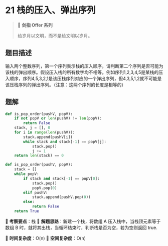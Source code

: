 # 21 栈的压入、弹出序列

> 🌟 **剑指 Offer 系列**
>
> 给岁月以文明，而不是给文明以岁月。

## 题目描述

输入两个整数序列，第一个序列表示栈的压入顺序，请判断第二个序列是否可能为该栈的弹出顺序。假设压入栈的所有数字均不相等。例如序列1,2,3,4,5是某栈的压入顺序，序列4,5,3,2,1是该压栈序列对应的一个弹出序列，但4,3,5,1,2就不可能是该压栈序列的弹出序列。（注意：这两个序列的长度是相等的）

## 题解

```python
def is_pop_order(pushV, popV):
    if not popV or len(pushV) != len(popV):
        return False
    stack, j = [], 0
    for i in range(len(pushV)):
        stack.append(pushV[i])
        while stack and stack[-1] == popV[j]:
            stack.pop()
            j += 1
    return len(stack) == 0
```

```python
def is_pop_order(pushV, popV):
    stack = []
    while popV:
        if stack and stack[-1] == popV[0]:
            stack.pop()
            popV.pop(0)
        elif pushV:
            stack.append(pushV.pop(0))
        else:
            return False
    return True
```

🍥 **考察要点**：栈
🍬 **解题思路**：新建一个栈，将数组 A 压入栈中，当栈顶元素等于数组 B 时，就将其出栈，当循环结束时，判断栈是否为空，若为空则返回 true.

🍉 **时间复杂度**：O(n)
🍭 **空间复杂度**：O(n)
